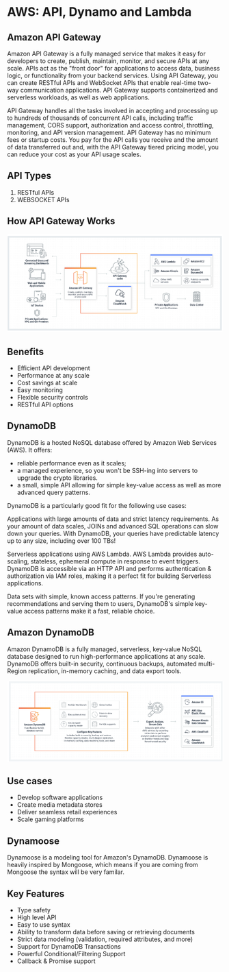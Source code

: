 # AWS: API, Dynamo and Lambda

## Amazon API Gateway

Amazon API Gateway is a fully managed service that makes it easy for developers to create, publish, maintain, monitor, and secure APIs at any scale. APIs act as the "front door" for applications to access data, business logic, or functionality from your backend services. Using API Gateway, you can create RESTful APIs and WebSocket APIs that enable real-time two-way communication applications. API Gateway supports containerized and serverless workloads, as well as web applications.

API Gateway handles all the tasks involved in accepting and processing up to hundreds of thousands of concurrent API calls, including traffic management, CORS support, authorization and access control, throttling, monitoring, and API version management. API Gateway has no minimum fees or startup costs. You pay for the API calls you receive and the amount of data transferred out and, with the API Gateway tiered pricing model, you can reduce your cost as your API usage scales.

## API Types

1. RESTful APIs
2. WEBSOCKET APIs

## How API Gateway Works

![API Gateway](./asset/Amazon-API-Gateway-API-Management-Amazon-Web-Services.png)

## Benefits

- Efficient API development
- Performance at any scale
- Cost savings at scale
- Easy monitoring
- Flexible security controls
- RESTful API options

## DynamoDB

DynamoDB is a hosted NoSQL database offered by Amazon Web Services (AWS). It offers:

- reliable performance even as it scales;
- a managed experience, so you won't be SSH-ing into servers to upgrade the crypto libraries.
- a small, simple API allowing for simple key-value access as well as more advanced query patterns.

DynamoDB is a particularly good fit for the following use cases:

Applications with large amounts of data and strict latency requirements. As your amount of data scales, JOINs and advanced SQL operations can slow down your queries. With DynamoDB, your queries have predictable latency up to any size, including over 100 TBs!

Serverless applications using AWS Lambda. AWS Lambda provides auto-scaling, stateless, ephemeral compute in response to event triggers. DynamoDB is accessible via an HTTP API and performs authentication & authorization via IAM roles, making it a perfect fit for building Serverless applications.

Data sets with simple, known access patterns. If you're generating recommendations and serving them to users, DynamoDB's simple key-value access patterns make it a fast, reliable choice.

## Amazon DynamoDB

Amazon DynamoDB is a fully managed, serverless, key-value NoSQL database designed to run high-performance applications at any scale. DynamoDB offers built-in security, continuous backups, automated multi-Region replication, in-memory caching, and data export tools.

![Amazon DynamoDB](./asset/Fast-NoSQL-Key-Value-Database-%E2%80%93-Amazon-DynamoDB-%E2%80%93-Amazon-Web-Services.png)

## Use cases

- Develop software applications
- Create media metadata stores
- Deliver seamless retail experiences
- Scale gaming platforms

## Dynamoose

Dynamoose is a modeling tool for Amazon's DynamoDB. Dynamoose is heavily inspired by Mongoose, which means if you are coming from Mongoose the syntax will be very familar.

## Key Features

- Type safety
- High level API
- Easy to use syntax
- Ability to transform data before saving or retrieving documents
- Strict data modeling (validation, required attributes, and more)
- Support for DynamoDB Transactions
- Powerful Conditional/Filtering Support
- Callback & Promise support
